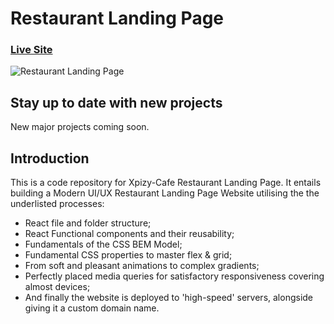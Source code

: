 # Restaurant Landing Page
### [Live Site](https://xpizy-cafe.ga/)

![Restaurant Landing Page](https://i.ibb.co/rtDtFwq/xpizy-cafe.png)

## Stay up to date with new projects
New major projects coming soon.

## Introduction
This is a code repository for Xpizy-Cafe Restaurant Landing Page. It entails building a Modern UI/UX Restaurant Landing Page Website utilising the the underlisted processes:

- React file and folder structure;
- React Functional components and their reusability;
- Fundamentals of the CSS BEM Model;
- Fundamental CSS properties to master flex & grid;
- From soft and pleasant animations to complex gradients;
- Perfectly placed media queries for satisfactory responsiveness covering almost devices;
- And finally the website is deployed to 'high-speed' servers, alongside giving it a custom domain name.
